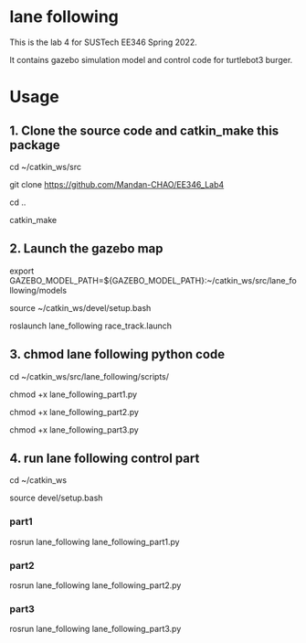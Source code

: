 # lane following
This is the lab 4 for SUSTech EE346 Spring 2022.

It contains gazebo simulation model and control code for turtlebot3 burger.

# Usage

## 1. Clone the source code and catkin_make this package
  cd ~/catkin_ws/src
  
  git clone https://github.com/Mandan-CHAO/EE346_Lab4
  
  cd ..
  
  catkin_make

   
## 2. Launch the gazebo map
   export GAZEBO_MODEL_PATH=${GAZEBO_MODEL_PATH}:~/catkin_ws/src/lane_following/models
   
   source ~/catkin_ws/devel/setup.bash
   
   roslaunch lane_following race_track.launch 

## 3. chmod lane following python code
   cd ~/catkin_ws/src/lane_following/scripts/
   
   chmod +x lane_following_part1.py
   
   chmod +x lane_following_part2.py
   
   chmod +x lane_following_part3.py

   
## 4. run lane following control part
   cd ~/catkin_ws
   
   source devel/setup.bash
   
### part1
   rosrun lane_following lane_following_part1.py
   
### part2
   rosrun lane_following lane_following_part2.py
   
### part3
   rosrun lane_following lane_following_part3.py
